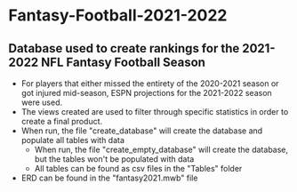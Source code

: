 # Fantasy-Football-2021-2022

## Database used to create rankings for the 2021-2022 NFL Fantasy Football Season

* For players that either missed the entirety of the 2020-2021 season or got injured mid-season, ESPN projections for the 2021-2022 season were used. 
* The views created are used to filter through specific statistics in order to create a final product.
* When run, the file "create_database" will create the database and populate all tables with data
  *   When run, the file "create_empty_database" will create the database, but the tables won't be populated with data
  *   All tables can be found as csv files in the "Tables" folder 
* ERD can be found in the "fantasy2021.mwb" file
